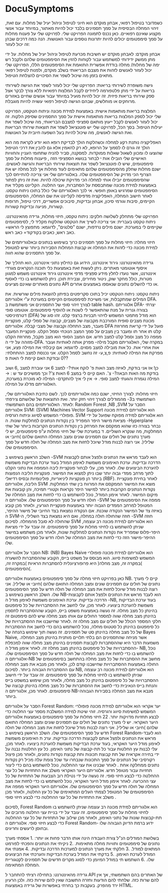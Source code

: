 # DocuSymptoms
כשמדובר בטיפול רפואי, אבחון מוקדם הוא חיוני לטיפול וניהול יעיל של מחלות. עם זאת, זיהוי 
המחלה הבסיסית על סמך תסמינים בלבד יכול להיות מאתגר, במיוחד עבור אנשי מקצוע שאינם 
רפואיים. כאן נכנס לתמונה הפרויקט שלי.
לפרויקט שלי על פענוח מחלות על סמך סימפטומים יכולים להיות יתרונות נוספים עבור האנושות. הנה 
כמה דרכים שבהן זה יכול לעזור:

אבחון מוקדם: לאבחון מוקדם יש חשיבות מכרעת לטיפול וניהול יעיל של מחלות. על ידי מתן 
ממשק ידידותי למשתמש עבור לקוחות להזין את הסימפטומים שלהם ולקבל רש ימה של מחלות/ 
מחלה בודדת אפשרית התואמת את הסימפטומים הללו, הפרויקט שלי יכול לעזור לאנשים לזהות 
את מצבם הבריאותי בשלב מוקדם, ולפנות לטיפול רפואי מתאים בזמן מה שיכול לשפר את 
הסיכויים להצלחת הטיפול. 

גישה משופרת לשירותי בריאות: הפרויקט שלי יכול לעזור לשפר את הגישה לשירותי בריאות על 
ידי מתן פלטפורמה ליחידים לקבל המלצות רפואיות ללא צורך לבקר אצל ספק שירותי בריאות 
פיזית. זה יכול להיות מועיל במיוחד עבור אנשים שחיים באזורים מרוחקים או מוחלשים, שבהם 
הגישה לטיפול רפואי עשויה להיות מוגבלת. 

המלצות בריאות מותאמות אישית: באמצעות למידת מכונה וניתוח הטקסט, הפרויקט שלי יכול 
לספק המלצות בריאות מותאמות אישית על סמך התסמינים שסיפק הלקוח. זה יכול לעזור 
לאנשים לקבל ייעוץ מותאם ספציפי למצבם הבריאותי, מה שיכול לשפר את יעילות הטיפול. בסך 
הכל, לפרויקט שלי יש פוטנציאל לשפר את תוצאות שירותי הבריאות ואת הגישה לאנשים, מה 
שיכול להיות בעל השפעה חיובית על האנושות. 

האפליקציה נותנת רקע למחלה וכשהלקוח הולך לבדיקת רופא הוא יודע לקראת מה הוא הולך 
זה גורם לו לסמוך על הרופא, לא רק להאמין אלא גם להבין את דרכי הטיפול שהוצעו לו ומכוון
לשאול שאלות ממוקדות.
למסקנה, סביר להניח שתחומי העניין והחוויות האישיים שלי הובילו אות י לבחור בנושא הספציפי הזה , 
פיענוח מחלות על סמך סימפטומים, שיש לו פוטנציאל לשפר את תוצאות שירותי הבריאות והגישה 
לאנשים.
ישנם מחלות שחלק מהסימפטומים שלהם מתאימים לעוד מחלות אך לכל מחלה יש את הצרוף הכי 
מדויק של הסימפטומים שלה.
באלגוריתם שלי אני צריכה להתייחס לכך שהסימפטומים יובילו אותי למחלה הכי מדויקת שיכולה 
להיות. ואת זה ניתן לפתור באמצעות למידת מכונה שמתבססת על הסתברות, ועצי החלטה.
הקליינט מקליד את הסימפטומים שמרגיש באופן חופשי. אי לכך האלגוריתם שלי כולל בתוכו ניתוח 
טקסט.
לאחר חישוב המחלה, האפליקציה מדפיסה לקליינט את שם המחלה, הסימפטומים הקיימים, סיבות 
וגורמי סיכון, אבחון ובדיקות, סיבוכים אפשריים, דרכי טיפול, תרופות קשורות, מניעה ובדיקות קשורות.





הפרויקט שלי מתחלק לשלושה חלקים: ניתוח טקסט, חיזוי מחלות, גרידה מהאינטרנט.
ניתוח טקסט בעברית:
אני צריכה לשייך את הטקסט שהלקוח מקליד לי, לסימפטומים שקיימים לי במערכת.
ישנם מילים נרדפות, ישנם "סלנגים", לדוגמא: מתפוצץ לי הראש= כאב ראש, כאבים בקודקוד= כאב 
ראש. 

חיזוי מחלה: 
חיזוי מחלות על סמך תסמינים כרוך בשימוש בנתונים ובאלגוריתמים של למידת מכונה כדי לזהות את 
המחלה או קבוצת המחלות הסבירות ביותר שיש למטופל על סמך התסמינים שהוא חווה.

גרידה מהאינטרנט: גירוד אינטרנט, הידוע גם כחילוץ נתוני אינטרנט, הוא תהליך של איסוף אוטומטי 
מאתרים. ניתן לעשות זאת באמצעות כלי תוכנה הנקראים מגרדי אינטרנט, אשר נועדו לחלץ מידע 
ספציפי מדפי אינטרנט גירוד אינטרנט משמש למגוון מטרות, כולל מחקר שוק, ניטור מחירים, וצבירת 
תוכן. ניתן להשתמש בו כדי לאסוף נתונים מאתרים שאינם מציעים API או כדי להשלים נתונים שנאספו 
באמצעים אחרים.










ניתוח טקסט:
ניתוח הטקסט יכיל בתוכו סקריפטים בפיתון להוצאת מילים 
שורשיות. את המילים שמתקבלות, אני משייכת לסימפטומים הקיימים במערכת ע"י אלגוריתם DFA. 
לצורך זיהוי סופי של התסמינים אני משתמשת ב table hash.
אלגוריתם DFA- יצרתי בצורה גנרית על מנת שהתאפשר לי לשנות או להוסיף סימפטומים.
אוטומט סופי דטרמיניסטי (DFA) הוא מודל מתמטי המשמש לזיהוי תבניות ברצפי קלט. זהו סוג של 
מכונת מצבים סופית המורכבת מקבוצה של מצבים, קבוצה של סמלי קלט, פונקציית מעבר, מצב 
התחלה וקבוצה של מצבי קבלה.
אלגוריתם DFA פועל על ידי קריאת מחרוזת קלט תו אחר תו ומעבר בין מצבים על סמך המצב הנוכחי 
וסמל הקלט. פונקציית המעבר ממפה כל מצב וסמל קלט למצב חדש. אם המצב הסופי הוא מצב מקבל, 
מחרוזת הקלט מזוהה על ידי ה-DFA.
במקרה שלי, האלגוריתם מקבל מילה- מפרק אותה לאותיות ועובר אות אחרי אות. כל אות מובילה 
למצב מסוים.
לדוגמא: אם קיבלתי את המילה פצע, אני מפרקת את המילה לאותיות: פ,צ,ע- זה נחשב לסמל 
הקלט.
אני נכנסת למצב ההתחלתי: 0 ובודקת האם קיימת לי האות פ??

כן! אז אני בודקת, לאיזה מצב האות פ' לוקח אותי?- למצב 6 אני עוברת למצב ,6 ושוב בודקת מה 
האות הבאה?- צ'. האם קיים לי במצב 6 האות צ'? וכך ממשיכים עד ש : 
-< המילה נגמרת והגעתי למצב סופי. 
-< אין לי איך להתקדם- המילה לא מוכרת במערכת, האלגוריתם מדלג על המילה.


חיזוי מחלות:
לצורך החיזוי, ישנם כמה אלגוריתמים לכך.
לשם כתיבת האלגוריתם שלי, השתמשתי ב3- מהמודלים לצורך זיהוי חזק יותר. ואת התוצאות של 
שלושתם צירפתי לאחד.
האלגוריתמים בהם השתמשתי:
Random Forest ,NB ,SVM
הסבר על אלגוריתם SVM: 
 (SVM) Machines Vector Support הוא אלגוריתם למידת מכונה פופולרי המשמש לסיווג וניתוח 
רגרסיה. SVM הוא אלגוריתם למידה מפוקח שפועל על ידי מציאת מישור היפר המפריד בין נקודות 
הנתונים למחלקות שונות. ה -Hyperplane נבחר בצורה כזו שהוא ממקסם את המרחק בין נקודות 
הנתונים הקרובות ביותר של שתי המחלקות, מה שנקרא השוליים. 
ד
במערכת שלי של חיזוי מחלות ע"פ סימפטומים, יש לי מערך נתונים של חולים עם תסמינים שונים 
ומצב המחלה התואם שלהם )חיובי או שלילי(. אני רוצה לבנות מודל שיוכל לחזות את מצב המחלה של 
חולה חדש על סמך הסימפטומים שלו.

השלב הראשון בשימוש ב -SVM הוא לעבד מראש את הנתונים ולפצל אותם לקבוצות הדרכה ובדיקות. 
ערכת האימונים משמשת לאימון המודל בעוד ערכת הבדיקות משמשת להערכת הביצועים שלו. לאחר 
מכן, עלי לבחור פונקציית ליבה הממפה את נתוני הקלט לתוך מרחב ממדי גבוה יותר שבו ניתן למצוא 
את המישור. פונקציות הליבה הנפוצות ביותר הן פונקציות ליניאריות, פולינומיות ובסיס רדיאלי (RBF). 
לאחר בחירת פונקציית הליבה, אלגוריתם SVM מוצא את המישור הממקסם את המרווח בין שתי 
המחלקות. נקודות הנתונים הקרובות ביותר למישור היפר נקראות וקטורי תמיכה, והן קובעות את 
מיקום המישור. לאחר אימון המודל, נוכל להשתמש בו כדי לחזות את מצב המחלה של חולה חדש על 
סמך הסימפטומים שלו. אלגוריתם ה -SVM ממפה את הסימפטומים של המטופל למרחב הממדים 
הגבוה יותר באמצעות פונקציית הגרעין, ולאחר מכן קובע באיזה צד של המישור הנקודה שוכנת. אם 
הנקודה נמצאת בצד החיובי של מישור ההיפר, ה SVM-חוזה שהחולה חולה במחלה, ואם היא נמצאת 
בצד השלילי, ה -SVM חוזה שהחולה לא סובל מהמחלה.
לסיכום SVM ,הוא אלגוריתם למידת מכונה רב עוצמה שניתן להשתמש בו לחיזוי מחלות על סמך 
סימפטומים. זה עובד על ידי מציאת היפר-פלוס שמפריד את נקודות הנתונים למחלקות שונות, ולאחר 
מכן משתמש במישור ההיפר-מישור הזה כדי לחזות את מצב המחלה של חולה חדש על סמך 
הסימפטומים שלו.

הסבר על אלגוריתם NB:
(NB) Bayes Naive הוא אלגוריתם למידת מכונה פופולרי המשמש למשימות סיווג. הוא מבוסס על 
משפט בייס, הקובע שההסתברות להשערה )במקרה זה, מצב מחלה( היא פרופורציונלית להסתברות 
הראיות )במקרה זה, הסימפטומים(. 

כאן בפרויקט חיזוי מחלה על סמך סימפטומים באמצעות אלגוריתם NB. קיים לי מערך נתונים של 
חולים עם תסמינים שונים ומצב המחלה התואם שלהם )חיובי או שלילי(. 
אני רוצה לבנות מודל שיוכל לחזות את מצב המחלה של חולה חדש על סמך הסימפטומים שלו. השלב 
הראשון בשימוש ב NB-הוא לעבד מראש את הנתונים ולפצל אותם לקבוצות הדרכה ובדיקות. ערכת 
האימונים משמשת לאימון מודל ה -NB, בעוד ערכת הבדיקות משמשת להערכת ביצועיו. לאחר מכן, 
עלי לחשב את ההסתברויות של כל סימפטום בהינתן כל מצב מחלה. זה נעשה באמצעות משפט בייס, 
הקובע שההסתברות לתסמין בהינתן מצב מחלה שווה למספר החולים עם אותו מצב מחלה שיש להם 
סימפטום זה חלקי המספר הכולל של חולים עם מצב מחלה זה .לאחר שחישבנו את ההסתברויות של 
כל סימפטום בהינתן כל סטטוס מחלה, נוכל להשתמש בהם כדי לחשב את ההסתברות של כל מצב 
מחלה בהינתן סט של תסמינים. זה נעשה תוך שימוש בהנחה של Bayes Naive, אשר מניחה 
שהתסמינים הם בלתי תלויים מותנית בהינתן מצב המחלה. משמעות הדבר היא שההסתברות לקבוצת 
תסמינים בהינתן מצב מחלה שווה למכפלת ההסתברויות של כל סימפטום בהינתן מצב מחלה זה. 
לאחר אימון מודל ה- NB, נוכל להשתמש בו כדי לחזות את מצב המחלה של חולה חדש על סמך 
הסימפטומים שלו. אלגוריתם ה-NB מחשב את ההסתברות של כל מצב מחלה בהתחשב בסימפטומים 
של החולה באמצעות ההסתברויות שחישבנו קודם לכן, ולאחר מכן מנבא את מצב המחלה עם 
ההסתברות הגבוהה ביותר. 
לסיכום NB, הוא אלגוריתם למידת מכונה רב עוצמה שניתן להשתמש בו לחיזוי מחלות על סמך 
סימפטומים. זה עובד על ידי חישוב ההסתברויות של כל סימפטום בהינתן כל מצב מחלה, ולאחר מכן 
שימוש במשפט בייס והנחת בייס הנאיבית כדי לחשב את ההסתברות של כל מצב מחלה בהינתן קבוצה 
של סימפטומים. לאחר מכן, אלגוריתם ה NB-מנבא את מצב המחלה בסבירות הגבוהה ביותר.

הסבר על אלגוריתם Forest Random:
יער אקראי הוא אלגוריתם למידת מכונה פופולרי המשמש למשימות סיווג ורגרסיה. זוהי שיטת למידה 
המשלבת מספר עצי החלטה כדי לבצע תחזיות מדויקות יותר. 
22
חיזוי מחלות על סמך סימפטומים באמצעות אלגוריתם היער האקראי. יש לי מערך נתונים של חולים 
עם תסמינים שונים ומצב המחלה התואם שלהם )חיובי או שלילי(. אני רוצה לבנות מודל שיוכל לחזות 
את מצב המחלה של חולה חדש על סמך הסימפטומים שלו.
השלב הראשון בשימוש ב Forest Random-הוא לעבד מראש את הנתונים ולפצל אותם לקבוצות הדרכה 
ובדיקות. ערכ ת האימונים משמשת לאימון מודל היער האקראי, בעוד ערכת הבדיקות משמשת להערכת 
ביצועיו .לאחר מכן, עלי לבנות עץ החלטות עבור כל תת-קבוצה של נתוני האימון. כל עץ החלטות נבנה 
על ידי בחירה אקראית של תת קבוצת תכונות ותת קבוצת נקודות נתונים, ולאחר מכן פיצול רקורסיבי 
של הנתונים על סמך התכונות שנבחרו עד שכל צומת עלה מכיל רק נקודות נתונים ממחלקה אחת .
לאחר שבנינו את עצי ההחלטה, נוכל להשתמש בהם כדי ליצור תחזיות עבור מטופל חדש. אלגוריתם 
היער האקראי משלב את התחזיות של כל עצי ההחלטה כדי לבצע חיזוי סופי. זה נעשה על ידי נטילת 
רוב הצבעות של התחזיות של כל עצי ההכרעה.
לאחר אימון מודל היער האקראי, נוכל להשתמש בו כדי לחזות את מצב המחלה של חולה חדש על סמך 
הסימפטומים שלו. אלגוריתם היער האקראי ממפה את הסימפטומים של המטופל לצמתי העלים 
המתאימים של כל עץ החלטה, ולאחר מכן משלב את התחזיות של כל עצי ההחלטה כדי לבצע חיזוי 
סופי .

לסיכום, Forest Random הוא אלגוריתם למידת מכונה רב עוצמה שניתן להשתמש בו לחיזוי מחלות על 
סמך סימפטומים. זה עובד על ידי בניית עצי החלטה מרובים על תת-קבוצות שונות של נתוני האימון, 
ולאחר מכן שילוב של התחזיות של כל עצי ההחלטה כדי לבצע חיזוי סופי. אלגוריתם ה Forest Random-
ידוע ברמת הדיוק הגבוהה שלו ובחוסן לרעשים וחריגים.



בשלושת המודלים הנ"ל צורת העבודה הינה אותו הדבר פחות או יותר:
.1 אספתי מערך נתונים של סימפטומים ותוויות מחלה מתאימות.
.2 ניקיתי את הנתונים והפכתי לפורמט המתאים למודל.
.3 חלקתי את מערך הנתונים למערכות הדרכה ובדיקות.
.4 אמנתי את המודל לערכת האימון.
.5 בדקתי את המודל בערכת הבדיקות והערכתי את הביצועים שלו.
.6 השתמש תי במודל המיומן כדי לסווג מקרים חדשים של תסמינים לקטגוריית המחלה 
המתאימה.

גרידה מהאינטרנט:
בתחילה רציתי להתחבר ל API של האתרים בהם השתמשתי, אך אין להם שרות כזה. שלחתי להם 
הודעות וחזרה התשובה שאין להם שירות כזה. ולכן הרעיון ירד מהפרק. 
בעקבות כך בחרתי באפשרות של גרידה באמצעות HTML.


